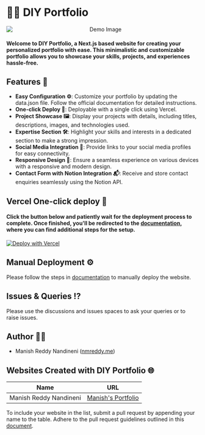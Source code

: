 # 👨‍💻 DIY Portfolio

<p align="center">
  <img src="https://i.ibb.co/wLrJDLZ/demo-diy-portfolio.png" alt="Demo Image" style="display:block; margin:auto;">
</p>


#### Welcome to DIY Portfolio, a Next.js based website for creating your personalized portfolio with ease. This minimalistic and customizable portfolio allows you to showcase your skills, projects, and experiences hassle-free.

## Features 🌟

- **Easy Configuration ⚙️**: Customize your portfolio by updating the data.json file. Follow the official documentation for detailed instructions.
- **One-click Deploy 🚚**: Deployable with a single click using Vercel.
- **Project Showcase 🖼️**: Display your projects with details, including titles, descriptions, images, and technologies used.
- **Expertise Section 🛠️**: Highlight your skills and interests in a dedicated section to make a strong impression.
- **Social Media Integration 📱**: Provide links to your social media profiles for easy connectivity.
- **Responsive Design 📐**: Ensure a seamless experience on various devices with a responsive and modern design.
- **Contact Form with Notion Integration 📬**: Receive and store contact enquiries seamlessly using the Notion API.

## Vercel One-click deploy 🚚

#### Click the button below and patiently wait for the deployment process to complete. Once finished, you'll be redirected to the [documentation](https://docs.nmreddy.me/diy-portfolio/), where you can find additional steps for the setup.

[![Deploy with Vercel](https://vercel.com/button)](https://vercel.com/new/clone?repository-url=https%3A%2F%2Fgithub.com%2FManishReddyN%2Fdiy-portfolio&env=NOTION_API_KEY,NOTION_DB_ID,NOTION_USER_ID&envDescription=Notion%20API%20key%2C%20DB%20ID%20and%20User%20ID%20needed%20for%20the%20contact%20form%20population.%20Click%20on%20Learn%20More%20for%20more%20information.&envLink=https%3A%2F%2Fdocs.nmreddy.me%2Fdiy-portfolio%2Fadding-env-variables&project-name=my-portfolio&repository-name=my-portfolio&redirect-url=https%3A%2F%2Fdocs.nmreddy.me%2Fdiy-portfolio%2F&demo-title=Demo%20Portfolio&demo-description=A%20sample%20portfolio%20deployed%20on%20vercel.&demo-url=https%3A%2F%2Fdiy-portfolio-sample.vercel.app%2F&demo-image=https%3A%2F%2Fi.ibb.co%2FwLrJDLZ%2Fdemo-diy-portfolio.png)


## Manual Deployment ⚙️

Please follow the steps in [documentation](https://docs.nmreddy.me/diy-portfolio/) to manually deploy the website.

## Issues & Queries ⁉️

Please use the discussions and issues spaces to ask your queries or to raise issues.

## Author 👩‍💻

- Manish Reddy Nandineni ([nmreddy.me](https://nmreddy.me))

## Websites Created with DIY Portfolio 🌐

| Name              | URL                                  |
|-------------------|--------------------------------------|
|Manish Reddy Nandineni | [Manish's Portfolio](https://nmreddy.me)

To include your website in the list, submit a pull request by appending your name to the table. Adhere to the pull request guidelines outlined in this [document](https://docs.nmreddy.me/diy-portfolio).